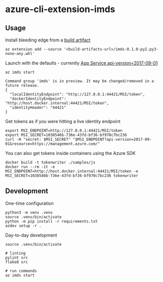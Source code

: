 # azure-cli-extension-imds

## Usage

Install bleeding edge from a [build artifact](https://github.com/noelbundick/azure-cli-extension-imds/actions)

```shell
az extension add --source '<build-artifacts-url>/imds-0.1.0-py2.py3-none-any.whl'
```

Launch with the defaults - currently [App Service api-version=2017-09-01](https://docs.microsoft.com/en-us/azure/app-service/overview-managed-identity?tabs=dotnet#using-the-rest-protocol)

```shell
az imds start
```

```text
Command group 'imds' is in preview. It may be changed/removed in a future release.
{
  "localIdentityEndpoint": "http://127.0.0.1:44421/MSI/token",
  "dockerIdentityEndpoint": "http://host.docker.internal:44421/MSI/token",
  "identityHeader": "44421"
}
```

Get tokens as if you were hitting a live identity endpoint

```shell
export MSI_ENDPOINT=http://127.0.0.1:44421/MSI/token
export MSI_SECRET=1038546b-736e-43fd-bf36-bf970c7bc236
curl -H "secret: $MSI_SECRET" "$MSI_ENDPOINT?api-version=2017-09-01&resource=https://management.azure.com/"
```

You can also get tokens inside containers using the Azure SDK

```shell
docker build -t tokenwriter ./samples/js
docker run --rm -it -e MSI_ENDPOINT=http://host.docker.internal:44421/MSI/token -e MSI_SECRET=1038546b-736e-43fd-bf36-bf970c7bc236 tokenwriter
```


## Development

One-time configuration

```shell
python3 -m venv .venv
source .venv/bin/activate
python -m pip install -r requirements.txt
azdev setup -r .
```

Day-to-day development

```shell
source .venv/bin/activate

# linting
pylint src
flake8 src

# run commands
az imds start
```
